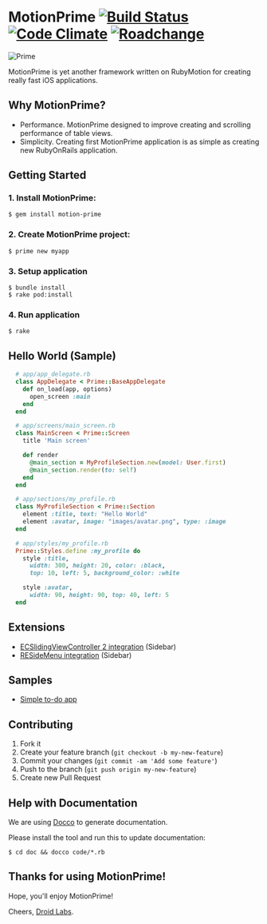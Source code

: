 # MotionPrime [![Build Status](https://travis-ci.org/droidlabs/motion-prime.png)](https://travis-ci.org/droidlabs/motion-prime) [![Code Climate](https://codeclimate.com/github/droidlabs/motion-prime.png)](https://codeclimate.com/github/droidlabs/motion-prime) [![Roadchange](http://roadchange.com/droidlabs/motion-prime/badge.png)](http://roadchange.com/droidlabs/motion-prime) 

![Prime](https://s3-us-west-2.amazonaws.com/webmate/assets/prime.jpg)

MotionPrime is yet another framework written on RubyMotion for creating really fast iOS applications.

## Why MotionPrime?

* Performance. MotionPrime designed to improve creating and scrolling performance of table views.
* Simplicity. Creating first MotionPrime application is as simple as creating new RubyOnRails application.

## Getting Started

### 1. Install MotionPrime:

    $ gem install motion-prime

### 2. Create MotionPrime project:

    $ prime new myapp

### 3. Setup application
  
    $ bundle install
    $ rake pod:install

### 4. Run application

    $ rake

## Hello World (Sample)

```ruby
  # app/app_delegate.rb
  class AppDelegate < Prime::BaseAppDelegate
    def on_load(app, options)
      open_screen :main
    end
  end

  # app/screens/main_screen.rb
  class MainScreen < Prime::Screen
    title 'Main screen'

    def render
      @main_section = MyProfileSection.new(model: User.first)
      @main_section.render(to: self)
    end
  end

  # app/sections/my_profile.rb
  class MyProfileSection < Prime::Section
    element :title, text: "Hello World"
    element :avatar, image: "images/avatar.png", type: :image
  end

  # app/styles/my_profile.rb
  Prime::Styles.define :my_profile do
    style :title,
      width: 300, height: 20, color: :black,
      top: 10, left: 5, background_color: :white

    style :avatar,
      width: 90, height: 90, top: 40, left: 5
  end
```

## Extensions

* [ECSlidingViewController 2 integration](https://github.com/droidlabs/prime_sliding_menu) (Sidebar)
* [RESideMenu integration](https://github.com/droidlabs/prime_reside_menu) (Sidebar)

## Samples

* [Simple to-do app](https://github.com/droidlabs/prime_sample_todo)

## Contributing

1. Fork it
2. Create your feature branch (`git checkout -b my-new-feature`)
3. Commit your changes (`git commit -am 'Add some feature'`)
4. Push to the branch (`git push origin my-new-feature`)
5. Create new Pull Request

## Help with Documentation

We are using [Docco](http://jashkenas.github.io/docco/) to generate documentation.

Please install the tool and run this to update documentation:

```
$ cd doc && docco code/*.rb
```

## Thanks for using MotionPrime!

Hope, you'll enjoy MotionPrime!

Cheers, [Droid Labs](http://droidlabs.pro).
